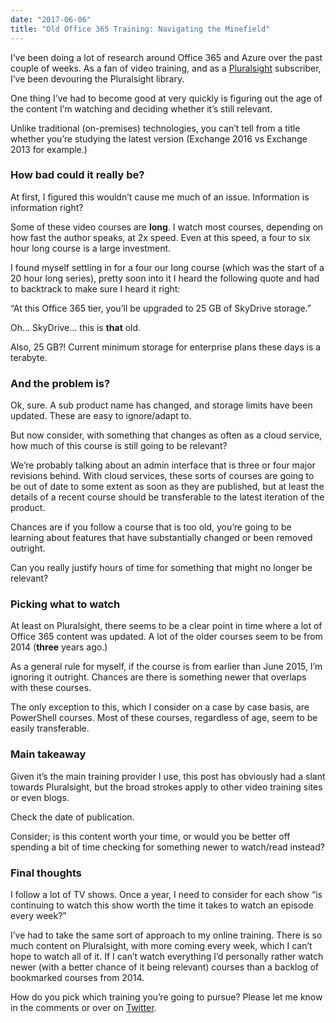 ```yaml
---
date: "2017-06-06"
title: "Old Office 365 Training: Navigating the Minefield"
---
```


I’ve been doing a lot of research around Office 365 and Azure over the past
couple of weeks. As a fan of video training, and as a
[Pluralsight](https://www.pluralsight.com/) subscriber, I’ve been devouring the
Pluralsight library.

One thing I’ve had to become good at very quickly is figuring out the age of the
content I’m watching and deciding whether it’s still relevant.

Unlike traditional (on-premises) technologies, you can’t tell from a title
whether you’re studying the latest version (Exchange 2016 vs Exchange 2013 for
example.)

### How bad could it really be?

At first, I figured this wouldn’t cause me much of an issue. Information is
information right?

Some of these video courses are **long**. I watch most courses, depending on how
fast the author speaks, at 2x speed. Even at this speed, a four to six hour long
course is a large investment.

I found myself settling in for a four our long course (which was the start of a
20 hour long series), pretty soon into it I heard the following quote and had to
backtrack to make sure I heard it right:

“At this Office 365 tier, you’ll be upgraded to 25 GB of SkyDrive storage.”

Oh… SkyDrive… this is **that** old.

Also, 25 GB?! Current minimum storage for enterprise plans these days is a
terabyte.

### And the problem is?

Ok, sure. A sub product name has changed, and storage limits have been updated.
These are easy to ignore/adapt to.

But now consider, with something that changes as often as a cloud service, how
much of this course is still going to be relevant?

We’re probably talking about an admin interface that is three or four major
revisions behind. With cloud services, these sorts of courses are going to be
out of date to some extent as soon as they are published, but at least the
details of a recent course should be transferable to the latest iteration of the
product.

Chances are if you follow a course that is too old, you’re going to be learning
about features that have substantially changed or been removed outright.

Can you really justify hours of time for something that might no longer be
relevant?

### Picking what to watch

At least on Pluralsight, there seems to be a clear point in time where a lot of
Office 365 content was updated. A lot of the older courses seem to be from 2014
(**three** years ago.)

As a general rule for myself, if the course is from earlier than June 2015, I’m
ignoring it outright. Chances are there is something newer that overlaps with
these courses.

The only exception to this, which I consider on a case by case basis, are
PowerShell courses. Most of these courses, regardless of age, seem to be easily
transferable.

### Main takeaway

Given it’s the main training provider I use, this post has obviously had a slant
towards Pluralsight, but the broad strokes apply to other video training sites
or even blogs.

Check the date of publication.

Consider; is this content worth your time, or would you be better off spending a
bit of time checking for something newer to watch/read instead?

### Final thoughts

I follow a lot of TV shows. Once a year, I need to consider for each show “is
continuing to watch this show worth the time it takes to watch an episode every
week?”

I’ve had to take the same sort of approach to my online training. There is so
much content on Pluralsight, with more coming every week, which I can’t hope to
watch all of it. If I can’t watch everything I’d personally rather watch newer
(with a better chance of it being relevant) courses than a backlog of bookmarked
courses from 2014.

How do you pick which training you’re going to pursue? Please let me know in the
comments or over on [Twitter](https://twitter.com/WindosNZ).

